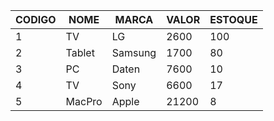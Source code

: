 | CODIGO | NOME   | MARCA   | VALOR | ESTOQUE |
|--------|--------|---------|-------|---------|
| 1      | TV     | LG      | 2600  | 100     |
| 2      | Tablet | Samsung | 1700  | 80      |
| 3      | PC     | Daten   | 7600  | 10      |
| 4      | TV     | Sony    | 6600  | 17      |
| 5      | MacPro | Apple   | 21200 | 8       |
